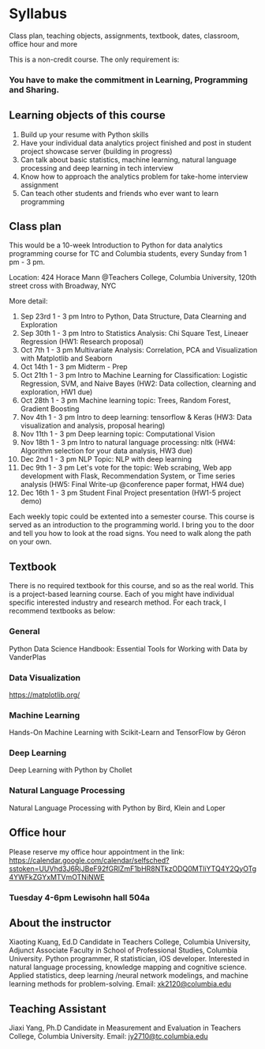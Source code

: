 # Syllabus
Class plan, teaching objects, assignments, textbook, dates, classroom, office hour and more

This is a non-credit course. The only requirement is: 
### You have to make the commitment in Learning, Programming and Sharing.

## Learning objects of this course

1. Build up your resume with Python skills
2. Have your individual data analytics project finished and post in student project showcase server (building in progress)
3. Can talk about basic statistics, machine learning, natural language processing and deep learning in tech interview
4. Know how to approach the analytics problem for take-home interview assignment
4. Can teach other students and friends who ever want to learn programming

## Class plan
This would be a 10-week Introduction to Python for data analytics programming course for TC and Columbia students, every Sunday from 1 pm - 3 pm.

Location: 424 Horace Mann @Teachers College, Columbia University, 120th street cross with Broadway, NYC

More detail:
1. Sep 23rd 1 - 3 pm Intro to Python, Data Structure, Data Clearning and Exploration
2. Sep 30th 1 - 3 pm Intro to Statistics Analysis: Chi Square Test, Lineaer Regression (HW1: Research proposal)
3. Oct 7th 1 - 3 pm Multivariate Analysis: Correlation, PCA and Visualization with Matplotlib and Seaborn
0. Oct 14th 1 - 3 pm Midterm - Prep
4. Oct 21th 1 - 3 pm Intro to Machine Learning for Classification: Logistic Regression, SVM, and Naive Bayes (HW2: Data collection, clearning and exploration, HW1 due)
5. Oct 28th 1 - 3 pm Machine learning topic: Trees, Random Forest, Gradient Boosting
6. Nov 4th 1 - 3 pm Intro to deep learning: tensorflow & Keras (HW3: Data visualization and analysis, proposal hearing)
7. Nov 11th 1 - 3 pm Deep learning topic: Computational Vision 
8. Nov 18th 1 - 3 pm Intro to natural language processing: nltk (HW4: Algorithm selection for your data analysis, HW3 due)
9. Dec 2nd 1 - 3 pm NLP Topic: NLP with deep learning 
10. Dec 9th 1 - 3 pm Let's vote for the topic: Web scrabing, Web app development with Flask, Recommendation System, or Time series analysis (HW5: Final Write-up @conference paper format, HW4 due)
0. Dec 16th 1 - 3 pm Student Final Project presentation (HW1-5 project demo)

Each weekly topic could be extented into a semester course. This course is served as an introduction to the programming world. I bring you to the door and tell you how to look at the road signs. You need to walk along the path on your own.

## Textbook
There is no required textbook for this course, and so as the real world. 
This is a project-based learning course. Each of you might have individual specific interested industry and research method. For each track, I recommend textbooks as below:
### General
Python Data Science Handbook: Essential Tools for Working with Data by VanderPlas
### Data Visualization
https://matplotlib.org/
### Machine Learning
Hands-On Machine Learning with Scikit-Learn and TensorFlow by Géron
### Deep Learning
Deep Learning with Python by Chollet
### Natural Language Processing
Natural Language Processing with Python by Bird, Klein and Loper


## Office hour
Please reserve my office hour appointment in the link:
https://calendar.google.com/calendar/selfsched?sstoken=UUVhd3J6RjJBeF92fGRlZmF1bHR8NTkzODQ0MTliYTQ4Y2QyOTg4YWFkZGYxMTVmOTNiNWE
### Tuesday 4-6pm Lewisohn hall 504a 


## About the instructor
Xiaoting Kuang, Ed.D Candidate in Teachers College, Columbia University, Adjunct Associate Faculty in School of Professional Studies, Columbia University. 
Python programmer, R statistician, iOS developer. Interested in natural language processing, knowledge mapping and cognitive science. Applied statistics, deep learning /neural network modelings, and machine learning methods for problem-solving.
Email: xk2120@columbia.edu

## Teaching Assistant
Jiaxi Yang, Ph.D Candidate in Measurement and Evaluation in Teachers College, Columbia University.
Email: jy2710@tc.columbia.edu
